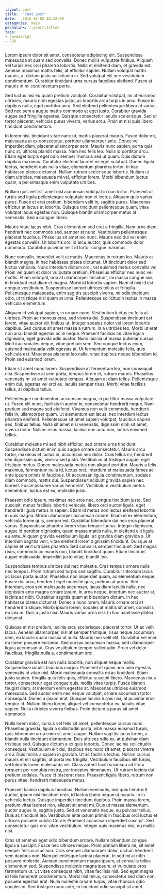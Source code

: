 ```yaml
---
layout: post
title:  "Test post"
date:   2016-10-02 16:22:00
categories: main
permalink: /:year/:title/
tags:
- Javascript
- ES6
---
```


Lorem ipsum dolor sit amet, consectetur adipiscing elit. Suspendisse malesuada at quam sed convallis. Donec mollis vulputate finibus. Aliquam vel turpis nec orci pharetra lobortis. Nulla et eleifend diam, et gravida est. Aenean maximus mattis felis, at efficitur sapien. Nullam volutpat mattis mauris, at dictum justo sollicitudin in. Sed volutpat elit nec vestibulum condimentum. Curabitur tincidunt urna cursus faucibus eleifend. Fusce at mauris in mi condimentum porta.

Sed luctus nisi eu quam pretium volutpat. Curabitur volutpat, mi at euismod ultricies, mauris nibh egestas justo, ac lobortis arcu turpis in arcu. Fusce in dapibus nulla, eget porttitor arcu. Sed eleifend pellentesque libero at varius. Sed nec sem a augue mattis commodo at eget justo. Curabitur gravida augue sed fringilla egestas. Quisque consectetur iaculis scelerisque. Sed ut tortor placerat, vehicula purus viverra, varius arcu. Proin at nisi quis libero tincidunt condimentum.

In lorem nisi, tincidunt vitae nunc ut, mattis placerat mauris. Fusce dolor mi, malesuada at ex consectetur, porttitor ullamcorper ante. Donec vel imperdiet diam, placerat ullamcorper sem. Mauris nunc sapien, porta quis nunc at, ultrices blandit massa. Nam nec felis leo. Nulla id porttitor arcu. Etiam eget turpis eget odio semper rhoncus sed ut quam. Duis dictum dapibus maximus. Curabitur eleifend laoreet mi eget volutpat. Donec ligula lectus, hendrerit quis nulla vitae, elementum pharetra tortor. In hac habitasse platea dictumst. Nullam rutrum scelerisque lobortis. Nullam ut diam ultricies, malesuada mi vel, efficitur lorem. Morbi bibendum luctus quam, a pellentesque enim vulputate ultrices.

Nullam quis velit sit amet nisl accumsan volutpat in non tortor. Praesent ut turpis sed ligula pellentesque vulputate non et lectus. Aliquam quis varius purus. Fusce et erat pretium, bibendum velit in, sagittis purus. Maecenas efficitur at lectus at lobortis. Quisque tincidunt pellentesque quam, vitae volutpat lacus egestas non. Quisque blandit ullamcorper metus at venenatis. Sed a congue libero.

Mauris vitae lacus nibh. Cras elementum sed erat a fringilla. Nam urna diam, hendrerit nec commodo sed, semper at nunc. Vestibulum pellentesque placerat faucibus. Phasellus sit amet leo nunc. Mauris nec dui vel enim egestas convallis. Ut lobortis orci id arcu auctor, quis commodo dolor commodo. Curabitur pulvinar velit id tortor congue maximus.

Nunc convallis imperdiet velit ut mattis. Maecenas in rutrum leo. Mauris at blandit magna. In hac habitasse platea dictumst. Ut tincidunt dolor sed luctus vehicula. Nunc interdum dictum orci, vel euismod metus convallis vel. Proin vel quam et dolor vulputate pretium. Phasellus efficitur nec nunc vel mattis. Etiam volutpat, orci at ullamcorper tincidunt, mi massa congue nisi, in tincidunt erat diam et magna. Morbi id lobortis sapien. Nam id nisi id est congue vestibulum. Suspendisse laoreet ultrices tellus at fringilla. Pellentesque malesuada, enim sagittis suscipit viverra, mi odio tincidunt odio, ut tristique nisl quam at urna. Pellentesque sollicitudin lectus in massa vehicula elementum.

Aliquam id volutpat sapien, in ornare nunc. Vestibulum luctus eu felis at ultrices. Proin ac rhoncus eros, sed viverra dui. Suspendisse tincidunt est lorem, vitae auctor elit finibus ut. Integer sodales dolor vel lorem lobortis dapibus. Sed cursus sit amet massa a rutrum. In a ultricies leo. Morbi ut erat non arcu blandit egestas ac in neque. Praesent facilisis mi vitae ligula dignissim, eget gravida odio auctor. Nunc lacinia ut massa pulvinar cursus. Morbi ac sodales neque, vitae pretium sem. Sed congue lectus enim, euismod malesuada velit egestas at. Ut fermentum molestie felis, quis vehicula est. Maecenas placerat leo nulla, vitae dapibus neque bibendum id. Proin sed euismod lorem.

Etiam sit amet nunc lorem. Suspendisse at fermentum leo, non consequat nisi. Suspendisse at sem porta, tempus lorem et, rutrum mauris. Phasellus venenatis mi sit amet vulputate tempus. Aliquam at diam tellus. Pellentesque enim dui, egestas vel orci eu, iaculis semper risus. Morbi vitae facilisis tellus, at dapibus tellus.

Pellentesque condimentum accumsan magna, in porttitor massa vulputate ut. Fusce elit nunc, facilisis in auctor in, consectetur hendrerit neque. Nam pretium sed magna sed eleifend. Vivamus non velit commodo, hendrerit felis in, ullamcorper quam. Ut elementum est lacus, nec interdum lectus pharetra eleifend. Pellentesque sit amet sapien volutpat, faucibus sapien sed, finibus tellus. Nulla sit amet nisi venenatis, dignissim nibh sit amet, viverra dolor. Nullam risus massa, lacinia non arcu non, luctus euismod tellus.

Curabitur molestie mi sed nibh efficitur, sed ornare urna tincidunt. Suspendisse dictum enim quis augue ornare consectetur. Mauris arcu tortor, maximus et luctus id, accumsan nec dolor. Cras tellus mi, hendrerit sed dignissim quis, viverra sed justo. Vestibulum at tristique augue, eget tristique metus. Donec malesuada metus non aliquet porttitor. Mauris a felis maximus, fermentum nulla id, luctus orci. Interdum et malesuada fames ac ante ipsum primis in faucibus. Ut accumsan ligula condimentum, sodales diam commodo, mattis dui. Suspendisse tincidunt gravida sapien nec laoreet. Fusce posuere varius hendrerit. Vestibulum vestibulum metus elementum, luctus est eu, molestie justo.

Praesent odio ipsum, maximus nec eros nec, congue tincidunt justo. Sed suscipit, metus facilisis lobortis vehicula, libero orci auctor ligula, eget hendrerit ligula metus in sapien. Etiam id metus non lectus eleifend lobortis in quis magna. Morbi ullamcorper accumsan ornare. Etiam id ex elementum, vehicula lorem quis, semper est. Curabitur bibendum dui nec eros placerat varius. Suspendisse pharetra lorem vitae tempor luctus. Integer dignissim, augue id porttitor dignissim, quam massa mattis nulla, in eleifend elit ligula eu ante. Aliquam gravida vestibulum ligula, ac gravida diam gravida a. Ut interdum sagittis velit, vitae eleifend lorem dignissim tincidunt. Quisque at sapien et velit ultricies pharetra. Sed convallis semper tincidunt. Sed magna risus, commodo ac mauris non, blandit tincidunt quam. Etiam tincidunt augue malesuada, imperdiet justo vitae, blandit leo.

Suspendisse tempus ultrices dui nec molestie. Cras tempus ornare nulla nec tempus. Proin rutrum sed turpis sed sagittis. Curabitur interdum lacus ac lacus porta auctor. Phasellus non imperdiet quam, ac elementum neque. Fusce dui arcu, hendrerit eget molestie quis, pretium at purus. Sed interdum, eros sed malesuada accumsan, lacus diam iaculis nulla, nec dignissim ante magna ornare ipsum. In urna neque, interdum nec auctor at, lacinia ac nibh. Curabitur sagittis quam at bibendum dictum. In hac habitasse platea dictumst. Donec a nunc lorem. Mauris ornare orci at hendrerit tristique. Morbi ipsum lorem, sodales at mattis sit amet, convallis eu ipsum. Duis a justo nisi. Mauris varius urna nisl. In hac habitasse platea dictumst.

Quisque at nisl pretium, lacinia arcu scelerisque, placerat tortor. Ut ac velit lacus. Aenean ullamcorper, nisl at semper tristique, risus neque accumsan sem, eu iaculis quam massa ut nulla. Mauris non velit elit. Curabitur vel enim eu lorem posuere euismod. Sed cursus accumsan massa, sed ullamcorper ligula accumsan ut. Cras vestibulum tempor sollicitudin. Proin vel dolor faucibus, fringilla nulla a, condimentum orci.

Curabitur gravida est non nulla lobortis, non aliquet neque mollis. Suspendisse iaculis faucibus magna. Praesent et quam non odio egestas venenatis id vitae nisl. Morbi malesuada convallis mi ac tincidunt. Etiam justo sapien, fringilla quis felis quis, efficitur suscipit libero. Maecenas risus tortor, consectetur eget congue quis, mollis vitae turpis. Fusce blandit feugiat diam, at interdum enim egestas at. Maecenas ultricies euismod malesuada. Sed auctor enim nec neque volutpat, ornare accumsan tortor consequat. Donec a ipsum erat. Quisque lacinia turpis nisi, at pulvinar eros tempor id. Nullam libero lorem, aliquet vel consectetur eu, iaculis vitae sapien. Nulla ultricies viverra finibus. Proin dictum a purus sit amet commodo.

Nulla lorem dolor, cursus vel felis sit amet, pellentesque cursus nunc. Phasellus gravida, ligula a sollicitudin porta, nibh massa euismod turpis, quis bibendum urna enim sit amet augue. Nullam sagittis lacus lorem, a blandit nulla tincidunt elementum. Duis ultrices odio ex, at pulvinar diam tristique sed. Quisque dictum a ex quis lobortis. Donec lacinia sollicitudin consequat. Vestibulum elit dui, dapibus nec nunc sit amet, placerat viverra arcu. Duis mollis a sapien in gravida. Ut ac facilisis lectus. Nullam cursus mauris et elit sagittis, at porta leo fringilla. Vestibulum faucibus elit turpis, vel lobortis lorem malesuada vel. Class aptent taciti sociosqu ad litora torquent per conubia nostra, per inceptos himenaeos. Ut rutrum lacinia dui pretium sodales. Fusce id placerat risus. Praesent ligula libero, rutrum non purus vitae, hendrerit malesuada metus.

Praesent lacinia dapibus faucibus. Nullam venenatis, nisl quis hendrerit auctor, ipsum nisi tincidunt eros, id luctus libero neque ut mauris. In in vehicula lectus. Quisque imperdiet tincidunt dapibus. Proin massa lorem, pretium vitae laoreet non, aliquet sit amet mi. Duis ut massa elementum, auctor augue in, sagittis justo. Sed et venenatis neque, eu pulvinar tellus. Duis ac tincidunt leo. Vestibulum ante ipsum primis in faucibus orci luctus et ultrices posuere cubilia Curae; Praesent accumsan imperdiet suscipit. Sed consectetur quis orci vitae vestibulum. Integer quis maximus nisi, eu mollis nisi.

Cras sit amet ex eget odio bibendum ornare. Nullam bibendum congue ligula a suscipit. Fusce nec ultrices neque. Proin pretium libero mi, sit amet semper felis cursus non. Cras semper ullamcorper dolor, dictum hendrerit sem dapibus non. Nam pellentesque lacinia placerat. In sed mi at nibh posuere molestie. Aenean condimentum magna ipsum, at convallis tellus elementum sed. Suspendisse molestie magna ipsum, et vulputate eros fermentum ut. Ut vitae consequat nibh, vitae facilisis nisl. Sed eget magna id felis hendrerit condimentum. Morbi nisl tellus, consectetur sed diam non, posuere egestas erat. Nulla molestie ornare turpis, vitae rhoncus odio sodales in. Sed tristique nunc ante, in tincidunt odio suscipit sit amet.